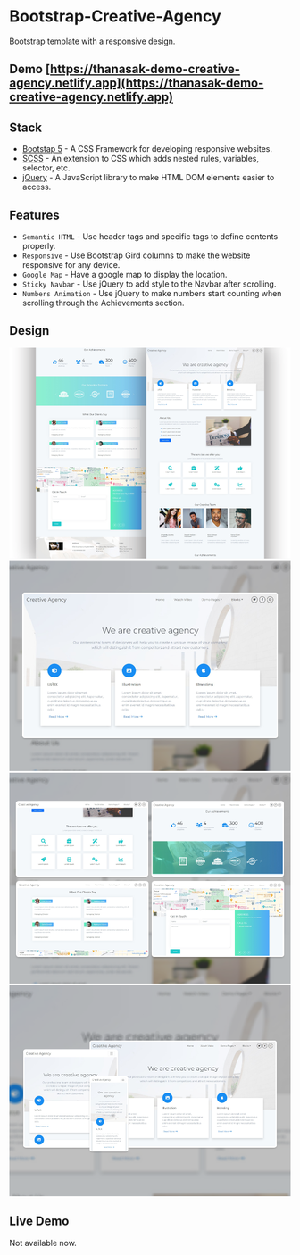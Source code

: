 # Bootstrap-Creative-Agency

Bootstrap template with a responsive design.

## Demo [https://thanasak-demo-creative-agency.netlify.app](https://thanasak-demo-creative-agency.netlify.app)

## Stack

- [Bootstap 5](https://getbootstrap.com/) - A CSS Framework for developing responsive websites.
- [SCSS](https://sass-lang.com/) - An extension to CSS which adds nested rules, variables, selector, etc.
- [jQuery](https://jquery.com/) - A JavaScript library to make HTML DOM elements easier to access.

## Features

- `Semantic HTML` - Use header tags and specific tags to define contents properly.
- `Responsive` - Use Bootstrap Gird columns to make the website responsive for any device. 
- `Google Map` - Have a google map to display the location.
- `Sticky Navbar` - Use jQuery to add style to the Navbar after scrolling.
- `Numbers Animation` - Use jQuery to make numbers start counting when scrolling through the Achievements section.

## Design

![Full-Design](design/1.png)
![Hero-Section](design/2.png)
![Mixing-Section](design/3.png)
![Responsive](design/4.png)

## Live Demo

Not available now.
